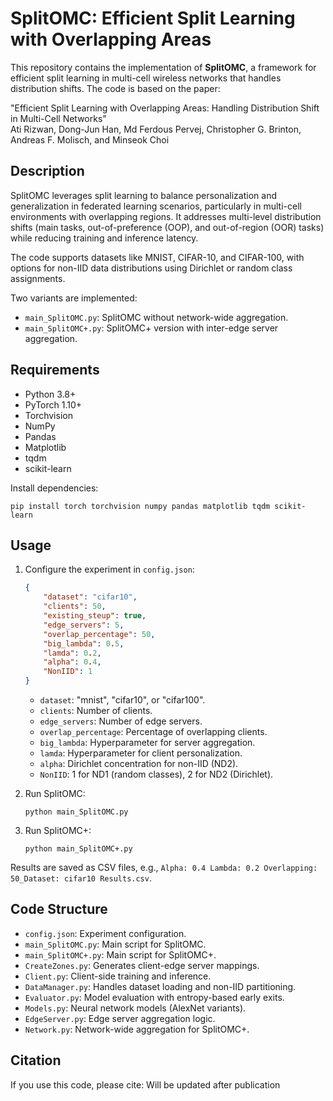 # SplitOMC: Efficient Split Learning with Overlapping Areas

This repository contains the implementation of **SplitOMC**, a framework for efficient split learning in multi-cell wireless networks that handles distribution shifts. The code is based on the paper:

"Efficient Split Learning with Overlapping Areas: Handling Distribution Shift in Multi-Cell Networks"\
Ati Rizwan, Dong-Jun Han, Md Ferdous Pervej, Christopher G. Brinton, Andreas F. Molisch, and Minseok Choi

## Description

SplitOMC leverages split learning to balance personalization and generalization in federated learning scenarios, particularly in multi-cell environments with overlapping regions. It addresses multi-level distribution shifts (main tasks, out-of-preference (OOP), and out-of-region (OOR) tasks) while reducing training and inference latency.

The code supports datasets like MNIST, CIFAR-10, and CIFAR-100, with options for non-IID data distributions using Dirichlet or random class assignments.

Two variants are implemented:

- `main_SplitOMC.py`: SplitOMC without network-wide aggregation.
- `main_SplitOMC+.py`: SplitOMC+ version with inter-edge server aggregation.

## Requirements

- Python 3.8+
- PyTorch 1.10+
- Torchvision
- NumPy
- Pandas
- Matplotlib
- tqdm
- scikit-learn

Install dependencies:

```
pip install torch torchvision numpy pandas matplotlib tqdm scikit-learn
```

## Usage

1. Configure the experiment in `config.json`:

   ```json
   {
       "dataset": "cifar10", 
       "clients": 50, 
       "existing_steup": true,
       "edge_servers": 5, 
       "overlap_percentage": 50, 
       "big_lambda": 0.5, 
       "lamda": 0.2, 
       "alpha": 0.4,
       "NonIID": 1
   }
   ```

   - `dataset`: "mnist", "cifar10", or "cifar100".
   - `clients`: Number of clients.
   - `edge_servers`: Number of edge servers.
   - `overlap_percentage`: Percentage of overlapping clients.
   - `big_lambda`: Hyperparameter for server aggregation.
   - `lamda`: Hyperparameter for client personalization.
   - `alpha`: Dirichlet concentration for non-IID (ND2).
   - `NonIID`: 1 for ND1 (random classes), 2 for ND2 (Dirichlet).

2. Run SplitOMC:

   ```
   python main_SplitOMC.py
   ```

3. Run SplitOMC+:

   ```
   python main_SplitOMC+.py
   ```

Results are saved as CSV files, e.g., `Alpha: 0.4 Lambda: 0.2 Overlapping: 50_Dataset: cifar10 Results.csv`.

## Code Structure

- `config.json`: Experiment configuration.
- `main_SplitOMC.py`: Main script for SplitOMC.
- `main_SplitOMC+.py`: Main script for SplitOMC+.
- `CreateZones.py`: Generates client-edge server mappings.
- `Client.py`: Client-side training and inference.
- `DataManager.py`: Handles dataset loading and non-IID partitioning.
- `Evaluator.py`: Model evaluation with entropy-based early exits.
- `Models.py`: Neural network models (AlexNet variants).
- `EdgeServer.py`: Edge server aggregation logic.
- `Network.py`: Network-wide aggregation for SplitOMC+.

## Citation

If you use this code, please cite: Will be updated after publication

